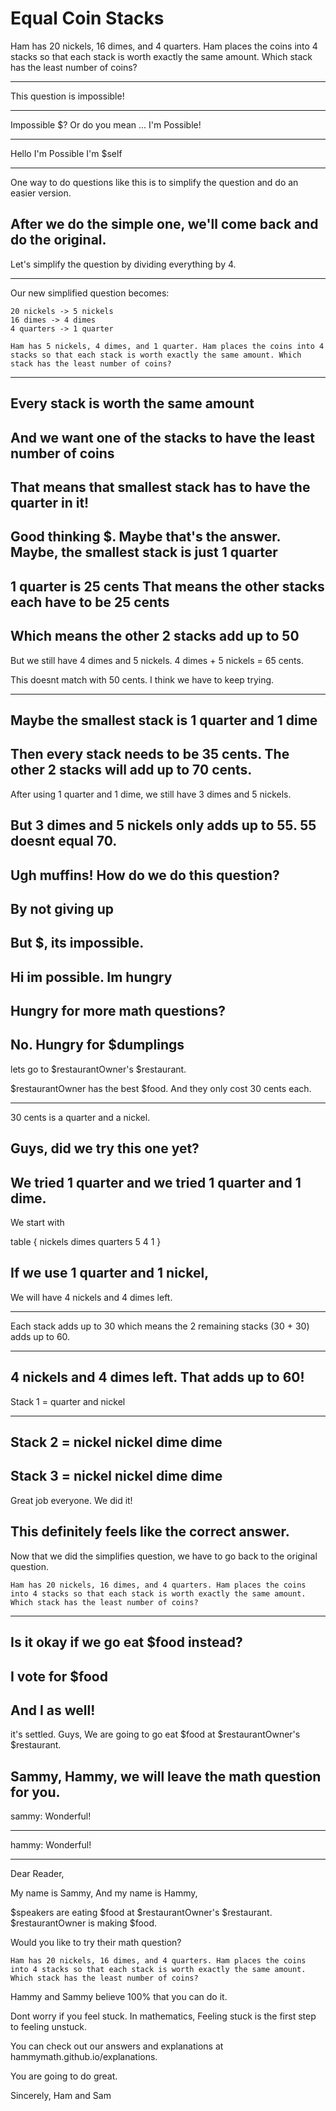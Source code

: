 # Equal Coin Stacks

Ham has 20 nickels, 16 dimes, and 4 quarters. Ham places the coins into 4 stacks so that each stack is worth exactly the same amount. Which stack has the least number of coins?

----------------
This question is impossible!

----------------

Impossible $?
Or do you mean ... I'm Possible!

----------------

Hello I'm Possible
I'm $self

----------------

One way to do questions like this is to simplify the question and do an easier version. 

After we do the simple one, we'll come back and do the original.
----------------
Let's simplify the question by dividing everything by 4.

----------------
Our new simplified question becomes:

    20 nickels -> 5 nickels
    16 dimes -> 4 dimes
    4 quarters -> 1 quarter

    Ham has 5 nickels, 4 dimes, and 1 quarter. Ham places the coins into 4 stacks so that each stack is worth exactly the same amount. Which stack has the least number of coins?

----------------

Every stack is worth the same amount
----------------

And we want one of the stacks to have the least number of coins
----------------
That means that smallest stack has to have the quarter in it!
----------------
Good thinking $.
Maybe that's the answer.
Maybe, the smallest stack is just 1 quarter
----------------
1 quarter is 25 cents
That means the other stacks each have to be 25 cents
----------------
Which means the other 2 stacks add up to 50
----------------
But we still have 4 dimes and 5 nickels.
4 dimes + 5 nickels = 65 cents.

This doesnt match with 50 cents.
I think we have to keep trying.

----------------
Maybe the smallest stack is 1 quarter and 1 dime
----------------

Then every stack needs to be 35 cents.
The other 2 stacks will add up to 70 cents.
----------------
After using 1 quarter and 1 dime,
we still have 3 dimes and 5 nickels.

But 3 dimes and 5 nickels only adds up to 55.
55 doesnt equal 70.
----------------
Ugh muffins!
How do we do this question?
----------------
By not giving up
----------------
But $, its impossible.
----------------
Hi im possible.
Im hungry
----------------


Hungry for more math questions?
----------------
No. Hungry for $dumplings
----------------
lets go to $restaurantOwner's $restaurant.

$restaurantOwner has the best $food. And they only cost 30 cents each.

----------------
30 cents is a quarter and a nickel.

Guys, did we try this one yet?
----------------
We tried 1 quarter and we tried 1 quarter and 1 dime.
----------------
We start with 

table {
    nickels dimes quarters
    5 4 1
}

If we use 1 quarter and 1 nickel,
----------------
We will have 4 nickels and 4 dimes left.

----------------
Each stack adds up to 30 which means the 2 remaining stacks (30 + 30) adds up to 60. 

----------------
4 nickels and 4 dimes left.
That adds up to 60!
----------------

Stack 1 = quarter and nickel

----------------
Stack 2 = nickel nickel dime dime
----------------

Stack 3 = nickel nickel dime dime
----------------
Great job everyone.
We did it!

This definitely feels like the correct answer.
----------------
Now that we did the simplifies question, we have to go back to the original question.

    Ham has 20 nickels, 16 dimes, and 4 quarters. Ham places the coins into 4 stacks so that each stack is worth exactly the same amount. Which stack has the least number of coins?
----------------
Is it okay if we go eat $food instead?
----------------
I vote for $food
----------------
And I as well!
----------------
it's settled.
Guys, We are going to go eat $food at $restaurantOwner's $restaurant.

Sammy, Hammy, we will leave the math question for you.
----------------
sammy:
Wonderful!

----------------

hammy:
Wonderful!

----------------

Dear Reader,

My name is Sammy,
And my name is Hammy,

$speakers are eating $food at $restaurantOwner's $restaurant.
$restaurantOwner is making $food.

Would you like to try their math question?

    Ham has 20 nickels, 16 dimes, and 4 quarters. Ham places the coins into 4 stacks so that each stack is worth exactly the same amount. Which stack has the least number of coins?

Hammy and Sammy believe 100% that you can do it.

Dont worry if you feel stuck. 
In mathematics, Feeling stuck is the first step to feeling unstuck.

You can check out our answers and explanations at hammymath.github.io/explanations.

You are going to do great.


Sincerely,
Ham and Sam
